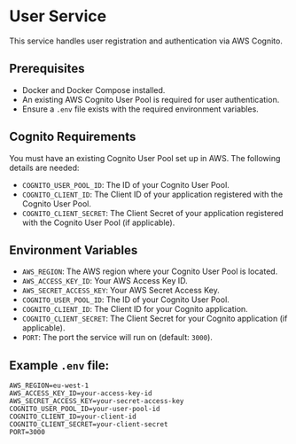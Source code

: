 # User Service

This service handles user registration and authentication via AWS Cognito.

## Prerequisites

- Docker and Docker Compose installed.
- An existing AWS Cognito User Pool is required for user authentication.
- Ensure a `.env` file exists with the required environment variables.

## Cognito Requirements

You must have an existing Cognito User Pool set up in AWS. The following details are needed:

- `COGNITO_USER_POOL_ID`: The ID of your Cognito User Pool.
- `COGNITO_CLIENT_ID`: The Client ID of your application registered with the Cognito User Pool.
- `COGNITO_CLIENT_SECRET`: The Client Secret of your application registered with the Cognito User Pool (if applicable).

## Environment Variables

- `AWS_REGION`: The AWS region where your Cognito User Pool is located.
- `AWS_ACCESS_KEY_ID`: Your AWS Access Key ID.
- `AWS_SECRET_ACCESS_KEY`: Your AWS Secret Access Key.
- `COGNITO_USER_POOL_ID`: The ID of your Cognito User Pool.
- `COGNITO_CLIENT_ID`: The Client ID for your Cognito application.
- `COGNITO_CLIENT_SECRET`: The Client Secret for your Cognito application (if applicable).
- `PORT`: The port the service will run on (default: `3000`).

## Example `.env` file:

```
AWS_REGION=eu-west-1
AWS_ACCESS_KEY_ID=your-access-key-id
AWS_SECRET_ACCESS_KEY=your-secret-access-key
COGNITO_USER_POOL_ID=your-user-pool-id
COGNITO_CLIENT_ID=your-client-id
COGNITO_CLIENT_SECRET=your-client-secret
PORT=3000
```
